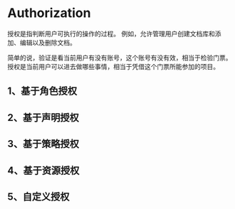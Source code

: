 # Authorization
授权是指判断用户可执行的操作的过程。 例如，允许管理用户创建文档库和添加、编辑以及删除文档。 

简单的说，验证是看当前用户有没有账号，这个账号有没有效，相当于检验门票。授权是当前用户可以进去做哪些事情，相当于凭借这个门票所能参加的项目。

## 1、基于角色授权

## 2、基于声明授权

## 3、基于策略授权

## 4、基于资源授权

## 5、自定义授权

